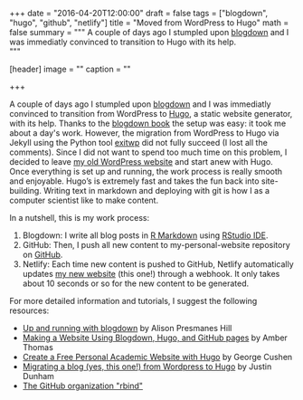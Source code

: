 +++
date = "2016-04-20T12:00:00"
draft = false
tags = ["blogdown", "hugo", "github", "netlify"]
title = "Moved from WordPress to Hugo"
math = false
summary = """
A couple of days ago I stumpled upon [blogdown](https://github.com/rstudio/blogdown) and I was immediatly convinced to transition to Hugo with its help.  
"""

[header]
image = ""
caption = ""

+++

A couple of days ago I stumpled upon [blogdown](https://github.com/rstudio/blogdown) and I was immediatly convinced to transition from WordPress to [Hugo](https://gohugo.io/), a static website generator, with its help. Thanks to the [blogdown book](https://bookdown.org/yihui/blogdown/) the setup was easy: it took me about a day's work. However, the migration from WordPress to Hugo via Jekyll using the Python tool [exitwp](https://github.com/thomasf/exitwp) did not fully succeed (I lost all the comments). Since I did not want to spend too much time on this problem, I decided to leave [my old WordPress website](http://samboh.blogs.dsv.su.se/) and start anew with Hugo. Once everything is set up and running, the work process is really smooth and enjoyable. Hugo’s is extremely fast and takes the fun back into site-building. Writing text in markdown and deploying with git is how I as a computer scientist like to make content. 

In a nutshell, this is my work process: 

1. Blogdown: I write all blog posts in [R Markdown](http://rmarkdown.rstudio.com/) using [RStudio IDE](https://www.rstudio.com/products/RStudio/). 
2. GitHub: Then, I push all new content to my-personal-website repository on [GitHub](https://github.com/samuel-bohman/my-personal-website).
3. Netlify: Each time new content is pushed to GitHub, Netlify automatically updates [my new website](https://samuel.netlify.com/) (this one!) through a webhook. It only takes about 10 seconds or so for the new content to be generated. 

For more detailed information and tutorials, I suggest the following resources:  

- [Up and running with blogdown](https://apreshill.rbind.io/post/up-and-running-with-blogdown/) by Alison Presmanes Hill  
- [Making a Website Using Blogdown, Hugo, and GitHub pages](https://proquestionasker.github.io/blog/Making_Site/) by Amber Thomas  
- [Create a Free Personal Academic Website with Hugo](https://georgecushen.com/create-your-website-with-hugo/) by George Cushen  
- [Migrating a blog (yes, this one!) from Wordpress to Hugo](http://justindunham.net/migrating-from-wordpress-to-hugo/) by Justin Dunham  
- [The GitHub organization "rbind"](https://support.rbind.io/about/) 
